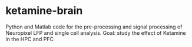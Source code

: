 # ketamine-brain
Python and Matlab code for the pre-processing and signal processing of Neuropixel LFP and single cell analysis. Goal: study the effect of Ketamine in the HPC and PFC

